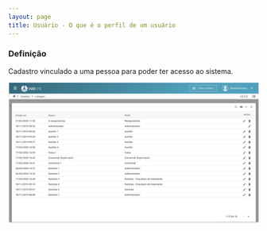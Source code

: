 ```yaml
---
layout: page
title: Usuário - O que é o perfil de um usuário
---
```


### Definição

Cadastro vinculado a uma pessoa para poder ter acesso ao sistema.

<p align="center">
  <img alt="O que é um perfil de um usuário" src="o-que-e-o-perfil-de-um-usuario-img-01.png" width="800">
</p>
